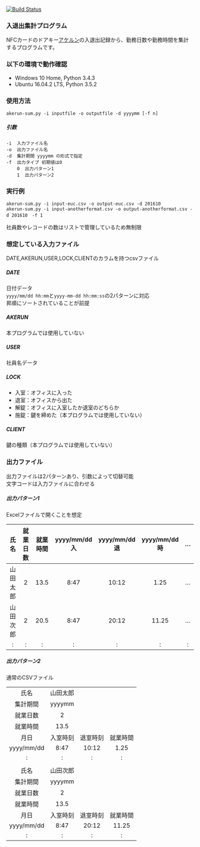 [![Build Status](https://travis-ci.org/osstech-jp/akerun-sum.svg?branch=master)](https://travis-ci.org/osstech-jp/akerun-sum)

### 入退出集計プログラム
NFCカードのドアキー[アケルン](https://akerun.com/)の入退出記録から、勤務日数や勤務時間を集計するプログラムです。

### 以下の環境で動作確認
  * Windows 10 Home, Python 3.4.3
  * Ubuntu 16.04.2 LTS, Python 3.5.2

### 使用方法
`akerun-sum.py -i inputfile -o outputfile -d yyyymm [-f n]`  
##### 引数
    -i  入力ファイル名
    -o  出力ファイル名
    -d  集計期間 yyyymm の形式で指定
    -f  出力タイプ 初期値は0
        0  出力パターン1
        1  出力パターン2

### 実行例

    akerun-sum.py -i input-euc.csv -o output-euc.csv -d 201610
    akerun-sum.py -i input-anotherformat.csv -o output-anotherformat.csv -d 201610　-f 1

社員数やレコードの数はリストで管理しているため無制限


### 想定している入力ファイル
DATE,AKERUN,USER,LOCK,CLIENTのカラムを持つcsvファイル

##### DATE
日付データ  
`yyyy/mm/dd hh:mm`と`yyyy-mm-dd hh:mm:ss`の2パターンに対応  
昇順にソートされていることが前提
##### AKERUN
本プログラムでは使用していない
##### USER
社員名データ
##### LOCK
* 入室：オフィスに入った
* 退室：オフィスから出た
* 解錠：オフィスに入室したか退室のどちらか
* 施錠：鍵を締めた（本プログラムでは使用していない）

##### CLIENT
鍵の種類（本プログラムでは使用していない）

### 出力ファイル
出力ファイルは2パターンあり、引数によって切替可能  
文字コードは入力ファイルに合わせる

##### 出力パターン1
Excelファイルで開くことを想定

|氏名|就業日数|就業時間|yyyy/mm/dd入|yyyy/mm/dd退|yyyy/mm/dd時|…|
|:-:|:-:|:-:|:-:|:-:|:-:|:-:|
|山田太郎|2|13.5|8:47|10:12|1.25|…|
|山田次郎|2|20.5|8:47|20:12|11.25|…|
|:|:|:|:|:|:|:|

##### 出力パターン2
通常のCSVファイル

|||||
|:-:|:-:|:-:|:-:|
|氏名|山田太郎|||
|集計期間|yyyymm|||
|就業日数|2|||
|就業時間|13.5|||
|月日|入室時刻|退室時刻|就業時間|
|yyyy/mm/dd|8:47|10:12|1.25|
|:|:|:|:|
|||||
|氏名|山田次郎|||
|集計期間|yyyymm|||
|就業日数|2|||
|就業時間|13.5|||
|月日|入室時刻|退室時刻|就業時間|
|yyyy/mm/dd|8:47|20:12|11.25|
|:|:|:|:|
